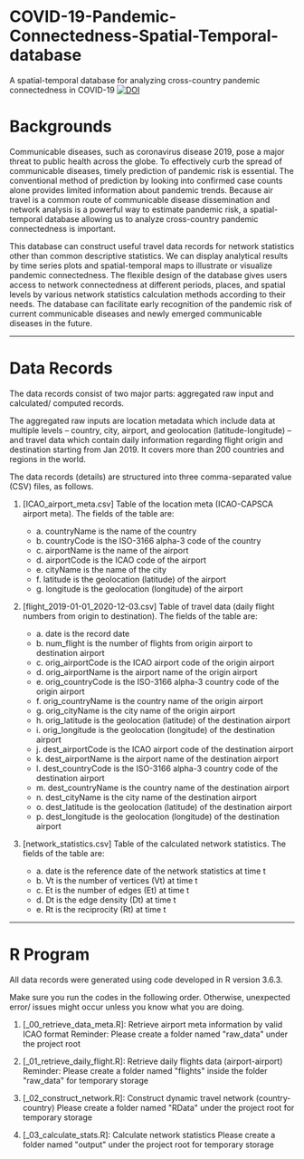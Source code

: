 # COVID-19-Pandemic-Connectedness-Spatial-Temporal-database
A spatial-temporal database for analyzing cross-country pandemic connectedness in COVID-19
[![DOI](https://zenodo.org/badge/325214980.svg)](https://zenodo.org/badge/latestdoi/325214980)

# Backgrounds

Communicable diseases, such as coronavirus disease 2019, pose a major threat to public health across the globe. To effectively curb the spread of communicable diseases, timely prediction of pandemic risk is essential. The conventional method of prediction by looking into confirmed case counts alone provides limited information about pandemic trends. Because air travel is a common route of communicable disease dissemination and network analysis is a powerful way to estimate pandemic risk, a spatial-temporal database allowing us to analyze cross-country pandemic connectedness is important. 

This database can construct useful travel data records for network statistics other than common descriptive statistics. We can display analytical results by time series plots and spatial-temporal maps to illustrate or visualize pandemic connectedness. The flexible design of the database gives users access to network connectedness at different periods, places, and spatial levels by various network statistics calculation methods according to their needs. The database can facilitate early recognition of the pandemic risk of current communicable diseases and newly emerged communicable diseases in the future.

--------------------------------------------------------------

# Data Records

The data records consist of two major parts: aggregated raw input and calculated/ computed records.

The aggregated raw inputs are location metadata which include data at multiple levels – country, city, airport, and geolocation (latitude-longitude) – and travel data which contain daily information regarding flight origin and destination starting from Jan 2019. It covers more than 200 countries and regions in the world.

The data records (details) are structured into three comma-separated value (CSV) files, as follows.

1. [ICAO_airport_meta.csv] Table of the location meta (ICAO-CAPSCA airport meta). The fields of the table are:
	* a.	countryName is the name of the country
	* b.	countryCode is the ISO-3166 alpha-3 code of the country
	* c.	airportName is the name of the airport
	* d.	airportCode is the ICAO code of the airport
	* e.	cityName is the name of the city
	* f.	latitude is the geolocation (latitude) of the airport
	* g.	longitude is the geolocation (longitude) of the airport

2. [flight_2019-01-01_2020-12-03.csv] Table of travel data (daily flight numbers from origin to destination). The fields of the table are:
	* a.	date is the record date
	* b.	num_flight is the number of flights from origin airport to destination airport
	* c.	orig_airportCode is the ICAO airport code of the origin airport
	* d.	orig_airportName is the airport name of the origin airport
	* e.	orig_countryCode is the ISO-3166 alpha-3 country code of the origin airport
	* f.	orig_countryName is the country name of the origin airport
	* g.	orig_cityName is the city name of the origin airport
	* h.	orig_latitude is the geolocation (latitude) of the destination airport
	* i.	orig_longitude is the geolocation (longitude) of the destination airport
	* j.	dest_airportCode is the ICAO airport code of the destination airport
	* k.	dest_airportName is the airport name of the destination airport
	* l.	dest_countryCode is the ISO-3166 alpha-3 country code of the destination airport
	* m.	dest_countryName is the country name of the destination airport
	* n.	dest_cityName is the city name of the destination airport
	* o.	dest_latitude is the geolocation (latitude) of the destination airport
	* p.	dest_longitude is the geolocation (longitude) of the destination airport

3. [network_statistics.csv] Table of the calculated network statistics. The fields of the table are:
	* a.	date is the reference date of the network statistics at time t
	* b.	Vt is the number of vertices (Vt) at time t
	* c.	Et is the number of edges (Et) at time t
	* d.	Dt is the edge density (Dt) at time t
	* e.	Rt is the reciprocity (Rt) at time t

--------------------------------------------------------------

# R Program

All data records were generated using code developed in R version 3.6.3.

Make sure you run the codes in the following order. Otherwise, unexpected error/ issues might occur unless you know what you are doing.

1. [_00_retrieve_data_meta.R]: Retrieve airport meta information by valid ICAO format
  Reminder: Please create a folder named "raw_data" under the project root

2. [_01_retrieve_daily_flight.R]: Retrieve daily flights data (airport-airport)
  Reminder: Please create a folder named "flights" inside the folder "raw_data" for temporary storage

3. [_02_construct_network.R]: Construct dynamic travel network (country-country)
  Please create a folder named "RData" under the project root for temporary storage
 
4. [_03_calculate_stats.R]: Calculate network statistics 
  Please create a folder named "output" under the project root for temporary storage


